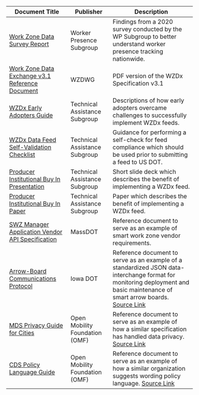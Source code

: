 | Document Title | Publisher | Description |
|----------------|-----------|-------------|
| [Work Zone Data Survey Report](https://github.com/usdot-jpo-ode/wzdx/blob/v4.0_documents_update/documents/Work_Zone_Data_Survey_Report_2021-03-08.pdf) | Worker Presence Subgroup | Findings from a 2020 survey conducted by the WP Subgroup to better understand worker presence tracking nationwide. |
| [Work Zone Data Exchange v3.1 Reference Document](https://github.com/usdot-jpo-ode/wzdx/blob/v4.0_documents_update/documents/Work_Zone_Data_Exchange_v3.1_Reference_Document.pdf) | WZDWG | PDF version of the WZDx Specification v3.1 |
| [WZDx Early Adopters Guide](https://github.com/usdot-jpo-ode/wzdx/blob/v4.0_documents_update/documents/WZDx_Early_Adopters_Guide.pdf) | Technical Assistance Subgroup | Descriptions of how early adopters overcame challenges to successfully implement WZDx feeds. |
| [WZDx Data Feed Self-Validation Checklist](https://github.com/usdot-jpo-ode/wzdx/blob/v4.0_documents_update/documents/WZDx_Data_Feed_Self-Validation_Checklist.docx) | Technical Assistance Subgroup | Guidance for performing a self-check for feed compliance which should be used prior to submitting a feed to US DOT. |
| [Producer Institutional Buy In Presentation](https://github.com/usdot-jpo-ode/wzdx/blob/v4.0_documents_update/documents/Producer_Institutional_Buy_In_Presentation.pptx) | Technical Assistance Subgroup | Short slide deck which describes the benefit of implementing a WZDx feed.  |
| [Producer Institutional Buy In Paper](https://github.com/usdot-jpo-ode/wzdx/blob/v4.0_documents_update/documents/Producer_Institutional_Buy_In_Paper.pdf) | Technical Assistance Subgroup | Paper which describes the benefit of implementing a WZDx feed.  |
| [SWZ Manager Application Vendor API Specification](https://github.com/usdot-jpo-ode/wzdx/blob/v4.0_documents_update/documents/SWZ_Manager_Application_Vendor_API_Specification.pdf) | MassDOT | Reference document to serve as an example of smart work zone vendor requirements. |
| [Arrow-Board Communications Protocol](https://github.com/usdot-jpo-ode/wzdx/blob/v4.0_documents_update/documents/Arrow_Board_Communications_Protocol.pdf) | Iowa DOT | Reference document to serve as an example of a standardized JSON data-interchange format for monitoring deployment and basic maintenance of smart arrow boards. [Source Link](https://iowadot.gov/erl/current/IM/content/486.12ab.pdf)|
| [MDS Privacy Guide for Cities](https://github.com/usdot-jpo-ode/wzdx/blob/v4.0_documents_update/documents/MDS_Privacy_Guide_for_Cities.pdf) | Open Mobility Foundation (OMF) | Reference document to serve as an example of how a similar specification has handled data privacy. [Source Link](https://github.com/openmobilityfoundation/governance/blob/main/documents/OMF-MDS-Privacy-Guide-for-Cities.pdf)|
| [CDS Policy Language Guide](https://github.com/usdot-jpo-ode/wzdx/blob/v4.0_documents_update/documents/CDS_Policy_Language_Guide.pdf) | Open Mobility Foundation (OMF) | Reference document to serve as an example of how a similar organization suggests wording policy language. [Source Link](https://github.com/openmobilityfoundation/governance/blob/main/technical/OMF-CDS-Policy-Language-Guidance.md) |

